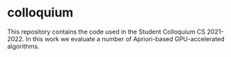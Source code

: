 # colloquium
This repository contains the code used in the Student Colloquium CS 2021-2022. In this work we evaluate a number of Apriori-based GPU-accelerated algorithms. 
